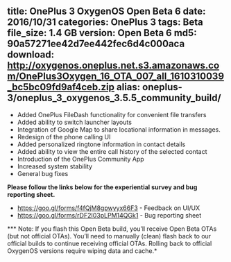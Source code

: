 title: OnePlus 3 OxygenOS Open Beta 6
date: 2016/10/31
categories: OnePlus 3
tags: Beta
file_size: 1.4 GB
version: Open Beta 6
md5: 90a57271ee42d7ee442fec6d4c000aca  
download: http://oxygenos.oneplus.net.s3.amazonaws.com/OnePlus3Oxygen_16_OTA_007_all_1610310039_bc5bc09fd9af4ceb.zip
alias: oneplus-3/oneplus_3_oxygenos_3.5.5_community_build/
---
* Added OnePlus FileDash functionality for convenient file transfers
* Added ability to switch launcher layouts
* Integration of Google Map to share locational information in messages.
* Redesign of the phone calling UI
* Added personalized ringtone information in contact details 
* Added ability to view the entire call history of the selected contact
* Introduction of the OnePlus Community App
* Increased system stability
* General bug fixes


**Please follow the links below for the experiential survey and bug reporting sheet.**
* https://goo.gl/forms/f4fQjM8gpwyyx66F3 - Feedback on UI/UX
* https://goo.gl/forms/rDF2I03pLPM14QGk1 - Bug reporting sheet

*** Note: If you flash this Open Beta build, you’ll receive Open Beta OTAs (but not official OTAs). You’ll need to manually (clean) flash back to our official builds to continue receiving official OTAs. Rolling back to official OxygenOS versions require wiping data and cache.*
<script>
  (function() {
    var a = document.createElement("script");
    a.type = "text/javascript";
    a.async = true;
    a.src = "https://s3.amazonaws.com/analytics.oneplus.net/opdcV2.min.js";
    var b = document.getElementsByTagName("script")[0x0];
    b.parentNode.insertBefore(a, b)
  })();
</script>